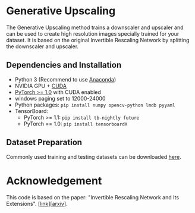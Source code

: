 # Generative Upscaling
The Generative Upscaling method trains a downscaler and upscaler and can be used to create high resolution images specially trained for your dataset. It is based on the original Invertible Rescaling Network by splitting the downscaler and upscaler.

## Dependencies and Installation
- Python 3 (Recommend to use [Anaconda](https://www.anaconda.com/download/#linux))
- NVIDIA GPU + [CUDA](https://developer.nvidia.com/cuda-downloads)
- [PyTorch >= 1.0](https://pytorch.org/) with CUDA enabled
- windows paging set to 12000-24000
- Python packages: `pip install numpy opencv-python lmdb pyyaml`
- TensorBoard: 
  - PyTorch >= 1.1: `pip install tb-nightly future`
  - PyTorch == 1.0: `pip install tensorboardX`
  
## Dataset Preparation
Commonly used training and testing datasets can be downloaded [here](https://github.com/xinntao/BasicSR/blob/master/docs/DatasetPreparation.md).


# Acknowledgement
This code is based on the paper: "Invertible Rescaling Network and Its Extensions". \[[link](https://link.springer.com/article/10.1007/s11263-022-01688-4)\]\[[arxiv](https://arxiv.org/abs/2210.04188)\]. 